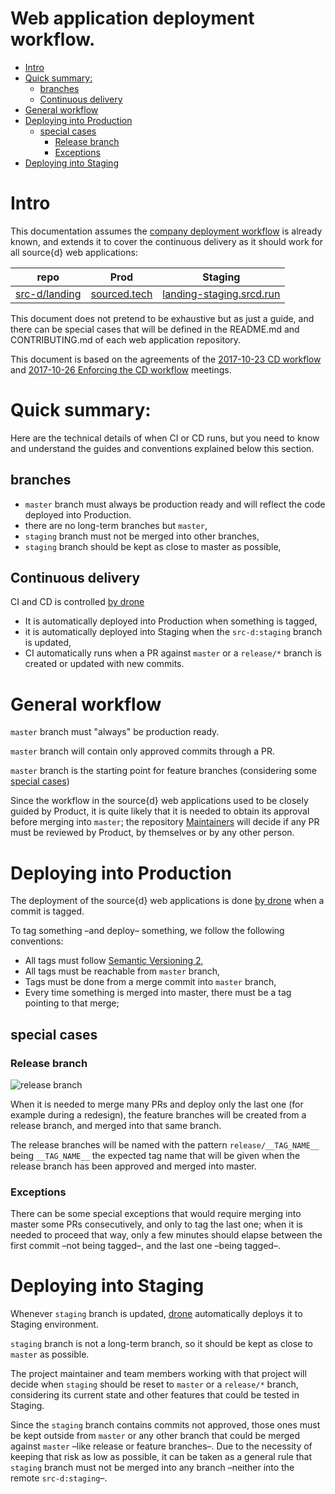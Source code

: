 Web application deployment workflow.
====

<!-- TOC -->

- [Intro](#intro)
- [Quick summary:](#quick-summary)
    - [branches](#branches)
    - [Continuous delivery](#continuous-delivery)
- [General workflow](#general-workflow)
- [Deploying into Production](#deploying-into-production)
    - [special cases](#special-cases)
        - [Release branch](#release-branch)
        - [Exceptions](#exceptions)
- [Deploying into Staging](#deploying-into-staging)

<!-- /TOC -->

# Intro

This documentation assumes the [company deployment workflow](git-flow.md) is already known, and extends it to cover the continuous delivery as it should work for all source{d} web applications:

repo | Prod | Staging
--- | --- | ---
[src-d/landing](https://github.com/src-d/landing) | [sourced.tech](https://sourced.tech) | [landing-staging.srcd.run](https://landing-staging.srcd.run)

This document does not pretend to be exhaustive but as just a guide, and there can be special cases that will be defined in the README.md and CONTRIBUTING.md of each web application repository.

This document is based on the agreements of the [2017-10-23 CD workflow](https://github.com/src-d/minutes/blob/master/infrastructure/2017-10-23-landing-cd-workflow.md) and [2017-10-26 Enforcing the CD workflow](https://github.com/src-d/minutes/blob/master/infrastructure/2017-10-26-enforcing-cd-workflow.md) meetings.

# Quick summary:

Here are the technical details of when CI or CD runs, but you need to know and understand the guides and conventions explained below this section.

## branches
- `master` branch must always be production ready and will reflect the code deployed into Production.
- there are no long-term branches but `master`,
- `staging` branch must not be merged into other branches,
- `staging` branch should be kept as close to master as possible,

## Continuous delivery
CI and CD is controlled [by drone](https://drone.srcd.host)

- It is automatically deployed into Production when something is tagged,
- it is automatically deployed into Staging when the `src-d:staging` branch is updated,
- CI automatically runs when a PR against `master` or a `release/*` branch is created or updated with new commits.


# General workflow

`master` branch must "always" be production ready.

`master` branch will contain only approved commits through a PR.

`master` branch is the starting point for feature branches (considering some [special cases](#special-cases))

Since the workflow in the source{d} web applications used to be closely guided by Product, it is quite likely that it is needed to obtain its approval before merging into `master`; the repository [Maintainers](repositories.md) will decide if any PR must be reviewed by Product, by themselves or by any other person.

# Deploying into Production

The deployment of the source{d} web applications is done [by drone](https://drone.srcd.host) when a commit is tagged.

To tag something &ndash;and deploy&ndash; something, we follow the following conventions:

- All tags must follow [Semantic Versioning 2](http://semver.org),
- All tags must be reachable from `master` branch,
- Tags must be done from a merge commit into `master` branch,
- Every time something is merged into master, there must be a tag pointing to that merge;

## special cases

### Release branch
![release branch](images/release-branch.png)

When it is needed to merge many PRs and deploy only the last one (for example during a redesign), the feature branches will be created from a release branch, and merged into that same branch.

The release branches will be named with the pattern `release/__TAG_NAME__` being `__TAG_NAME__` the expected tag name that will be given when the release branch has been approved and merged into master.

### Exceptions

There can be some special exceptions that would require merging into master some PRs consecutively, and only to tag the last one; when it is needed to proceed that way, only a few minutes should elapse between the first commit &ndash;not being tagged&ndash;, and the last one &ndash;being tagged&ndash;.

# Deploying into Staging

Whenever `staging` branch is updated,  [drone](https://drone.srcd.host) automatically deploys it to Staging environment.

`staging` branch is not a long-term branch, so it should be kept as close to `master` as possible.

The project maintainer and team members working with that project will decide when `staging` should be reset to `master` or a `release/*` branch, considering its current state and other features that could be tested in Staging.

Since the `staging` branch contains commits not approved, those ones must be kept outside from `master` or any other branch that could be merged against `master` &ndash;like release or feature branches&ndash;. Due to the necessity of keeping that risk as low as possible, it can be taken as a general rule that `staging` branch must not be merged into any branch &ndash;neither into the remote `src-d:staging`&ndash;.
